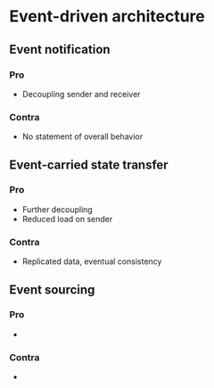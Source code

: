 # Event-driven architecture


## Event notification

### Pro

* Decoupling sender and receiver

### Contra

* No statement of overall behavior

## Event-carried state transfer

### Pro

* Further decoupling
* Reduced load on sender

### Contra

* Replicated data, eventual consistency

## Event sourcing

### Pro

*

### Contra

*